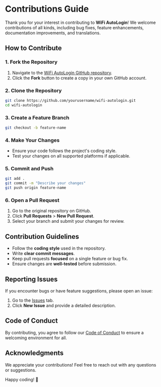 # Contributions Guide

Thank you for your interest in contributing to **WiFi AutoLogin**! We welcome contributions of all kinds, including bug fixes, feature enhancements, documentation improvements, and translations.

## How to Contribute

### 1. Fork the Repository
1. Navigate to the [WiFi AutoLogin GitHub repository](https://github.com/yourusername/wifi-autologin).
2. Click the **Fork** button to create a copy in your own GitHub account.

### 2. Clone the Repository
```sh
git clone https://github.com/yourusername/wifi-autologin.git
cd wifi-autologin
```

### 3. Create a Feature Branch
```sh
git checkout -b feature-name
```

### 4. Make Your Changes
- Ensure your code follows the project's coding style.
- Test your changes on all supported platforms if applicable.

### 5. Commit and Push
```sh
git add .
git commit -m "Describe your changes"
git push origin feature-name
```

### 6. Open a Pull Request
1. Go to the original repository on GitHub.
2. Click **Pull Requests** > **New Pull Request**.
3. Select your branch and submit your changes for review.

## Contribution Guidelines
- Follow the **coding style** used in the repository.
- Write **clear commit messages**.
- Keep pull requests **focused** on a single feature or bug fix.
- Ensure changes are **well-tested** before submission.

## Reporting Issues
If you encounter bugs or have feature suggestions, please open an issue:
1. Go to the [Issues](https://github.com/yourusername/wifi-autologin/issues) tab.
2. Click **New Issue** and provide a detailed description.

## Code of Conduct
By contributing, you agree to follow our [Code of Conduct](CODE_OF_CONDUCT.md) to ensure a welcoming environment for all.

## Acknowledgments
We appreciate your contributions! Feel free to reach out with any questions or suggestions.

Happy coding! 🚀

